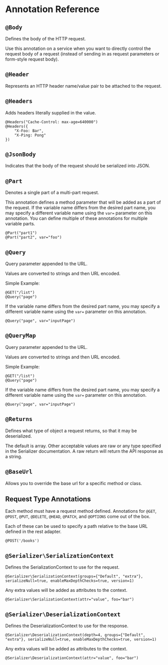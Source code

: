 Annotation Reference
====================

`@Body`
-------
Defines the body of the HTTP request.
 
Use this annotation on a service when you want to directly control the 
request body of a request (instead of sending in as request parameters or 
form-style request body).


`@Header`
---------
Represents an HTTP header name/value pair to be attached to the request.


`@Headers`
---------
Adds headers literally supplied in the value.

    @Headers("Cache-Control: max-age=640000")
    @Headers({
        "X-Foo: Bar",
        "X-Ping: Pong"
    })


`@JsonBody`
-----------
Indicates that the body of the request should be serialized into JSON.


`@Part`
-------
Denotes a single part of a multi-part request.

This annotation defines a method parameter that will be added as a part of 
the request. If the variable name differs from the desired part name, you 
may specify a different variable name using the `var=` parameter on this
annotation. 
You can define multiple of these annotations for multiple variable parts.

    @Part("part1")
    @Part("part2", var="foo")


`@Query`
--------
Query parameter appended to the URL.

Values are converted to strings and then URL encoded.

Simple Example:

    @GET("/list")
    @Query("page")

If the variable name differs from the desired part name, you may specify a
different variable name using the `var=` parameter on this annotation. 

    @Query("page", var="inputPage")


`@QueryMap`
-----------
Query parameter appended to the URL.

Values are converted to strings and then URL encoded.

Simple Example:

    @GET("/list")
    @Query("page")

If the variable name differs from the desired part name, you may specify a
different variable name using the `var=` parameter on this annotation. 

    @Query("page", var="inputPage")


`@Returns`
----------
Defines what type of object a request returns, so that it may be deserialized.
 
The default is array. Other acceptable values are raw or any type specified 
in the Serializer documentation. A raw return will return the API response as
a string.

`@BaseUrl`
----------
Allows you to override the base url for a specific method or class.


Request Type Annotations
------------------------

Each method must have a request method defined. Annotations for 
`@GET`, `@POST`, `@PUT`, `@DELETE`, `@HEAD`, `@PATCH`, and `@OPTIONS`
come out of the box.

Each of these can be used to specify a path relative to the base URL defined
in the rest adapter.

    @POST('/books')

`@Serializer\SerializationContext`
----------------------------------

Defines the SerializationContext to use for the request.

	@Serializer\SerializationContext(groups={"Default", "extra"}, serializeNull=true, enableMaxDepthChecks=true, version=1)

Any extra values will be added as attributes to the context.

	@Serializer\SerializationContext(attr="value", foo="bar")

`@Serializer\DeserializationContext`
------------------------------------

Defines the DeserializationContext to use for the response.

	@Serializer\DeserializationContext(depth=4, groups={"Default", "extra"}, serializeNull=true, enableMaxDepthChecks=true, version=1)
	
Any extra values will be added as attributes to the context.

	@Serializer\DeserializationContext(attr="value", foo="bar")

